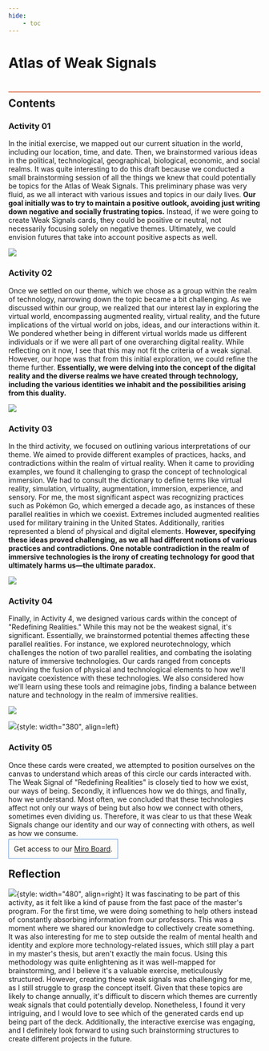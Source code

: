 ```yaml
---
hide:
    - toc
---
```


# Atlas of Weak Signals
<div style="height:2px; background-color: #E17858; margin-top: 40px; margin-bottom: -20px;"></div>

## Contents

### Activity 01
In the initial exercise, we mapped out our current situation in the world, including our location, time, and date. Then, we brainstormed various ideas in the political, technological, geographical, biological, economic, and social realms. It was quite interesting to do this draft because we conducted a small brainstorming session of all the things we knew that could potentially be topics for the Atlas of Weak Signals. This preliminary phase was very fluid, as we all interact with various issues and topics in our daily lives. **Our goal initially was to try to maintain a positive outlook, avoiding just writing down negative and socially frustrating topics.** Instead, if we were going to create Weak Signals cards, they could be positive or neutral, not necessarily focusing solely on negative themes. Ultimately, we could envision futures that take into account positive aspects as well.

![](../../images\term3\Atlas/work.png)

### Activity 02
Once we settled on our theme, which we chose as a group within the realm of technology, narrowing down the topic became a bit challenging. As we discussed within our group, we realized that our interest lay in exploring the virtual world, encompassing augmented reality, virtual reality, and the future implications of the virtual world on jobs, ideas, and our interactions within it. We pondered whether being in different virtual worlds made us different individuals or if we were all part of one overarching digital reality. While reflecting on it now, I see that this may not fit the criteria of a weak signal. However, our hope was that from this initial exploration, we could refine the theme further. **Essentially, we were delving into the concept of the digital reality and the diverse realms we have created through technology, including the various identities we inhabit and the possibilities arising from this duality.**

![](../../images\term3\Atlas/themes.png)

### Activity 03
In the third activity, we focused on outlining various interpretations of our theme. We aimed to provide different examples of practices, hacks, and contradictions within the realm of virtual reality. When it came to providing examples, we found it challenging to grasp the concept of technological immersion. We had to consult the dictionary to define terms like virtual reality, simulation, virtuality, augmentation, immersion, experience, and sensory. For me, the most significant aspect was recognizing practices such as Pokémon Go, which emerged a decade ago, as instances of these parallel realities in which we coexist. Extremes included augmented realities used for military training in the United States. Additionally, rarities represented a blend of physical and digital elements. **However, specifying these ideas proved challenging, as we all had different notions of various practices and contradictions. One notable contradiction in the realm of immersive technologies is the irony of creating technology for good that ultimately harms us—the ultimate paradox.**

![](../../images\term3\Atlas/Framing.png)

### Activity 04
Finally, in Activity 4, we designed various cards within the concept of "Redefining Realities." While this may not be the weakest signal, it's significant. Essentially, we brainstormed potential themes affecting these parallel realities. For instance, we explored neurotechnology, which challenges the notion of two parallel realities, and combating the isolating nature of immersive technologies. Our cards ranged from concepts involving the fusion of physical and technological elements to how we'll navigate coexistence with these technologies. We also considered how we'll learn using these tools and reimagine jobs, finding a balance between nature and technology in the realm of immersive realities.

![](../../images\term3\Atlas/Cards.png)

![](../../images\term3\Atlas/circle.png){style: width="380", align=left}
### Activity 05


Once these cards were created, we attempted to position ourselves on the canvas to understand which areas of this circle our cards interacted with. The Weak Signal of "Redefining Realities" is closely tied to how we exist, our ways of being. Secondly, it influences how we do things, and finally, how we understand. Most often, we concluded that these technologies affect not only our ways of being but also how we connect with others, sometimes even dividing us. Therefore, it was clear to us that these Weak Signals change our identity and our way of connecting with others, as well as how we consume.

<span style="background-color: #FFFCFA; padding: 10px; border: 1px solid #699ADA;"> Get access to our [Miro Board](https://miro.com/app/board/uXjVKdjPEuY=/).</span>

## Reflection
![](../../images\term3\Atlas\foto.jpg){style: width="480", align=right}
It was fascinating to be part of this activity, as it felt like a kind of pause from the fast pace of the master's program. For the first time, we were doing something to help others instead of constantly absorbing information from our professors. This was a moment where we shared our knowledge to collectively create something. It was also interesting for me to step outside the realm of mental health and identity and explore more technology-related issues, which still play a part in my master's thesis, but aren't exactly the main focus. Using this methodology was quite enlightening as it was well-mapped for brainstorming, and I believe it's a valuable exercise, meticulously structured. However, creating these weak signals was challenging for me, as I still struggle to grasp the concept itself. Given that these topics are likely to change annually, it's difficult to discern which themes are currently weak signals that could potentially develop. Nonetheless, I found it very intriguing, and I would love to see which of the generated cards end up being part of the deck. Additionally, the interactive exercise was engaging, and I definitely look forward to using such brainstorming structures to create different projects in the future.
